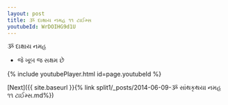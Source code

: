 ```yaml
---
layout: post
title: ૐ દાક્ષાય નમહ ૧૧ ટાઈમ્સ
youtubeId: WrDOIHG9d1U
---
```

 
 
 ૐ દાક્ષાય નમહ  
 
 -  જે ખૂબ જ સક્ષમ છે 
 
  
 
  
 
 
 
 
 
 


{% include youtubePlayer.html id=page.youtubeId %}
 
[Next]({{ site.baseurl }}{% link  split1/_posts/2014-06-09-ૐ સાંથકૃથયા નમહ ૧૧ ટાઈમ્સ.md%})
 
